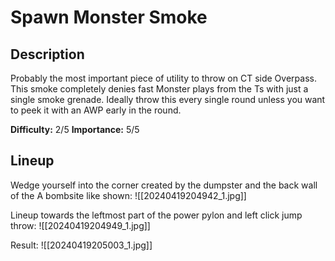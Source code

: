 # Spawn Monster Smoke
## Description
Probably the most important piece of utility to throw on CT side Overpass. This smoke completely denies fast Monster plays from the Ts with just a single smoke grenade. Ideally throw this every single round unless you want to peek it with an AWP early in the round.

**Difficulty:** 2/5
**Importance:** 5/5
## Lineup
Wedge yourself into the corner created by the dumpster and the back wall of the A bombsite like shown:
![[20240419204942_1.jpg]]

Lineup towards the leftmost part of the power pylon and left click jump throw:
![[20240419204949_1.jpg]]

Result:
![[20240419205003_1.jpg]]
